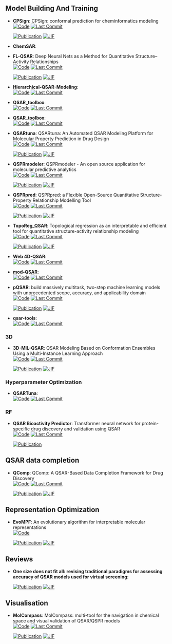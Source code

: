 

## **Model Building And Training**


- **CPSign**: CPSign: conformal prediction for cheminformatics modeling  
    [![Code](https://img.shields.io/github/stars/arosbio/cpsign?style=for-the-badge&logo=github)](https://github.com/arosbio/cpsign) 
    [![Last Commit](https://img.shields.io/github/last-commit/arosbio/cpsign?style=for-the-badge&logo=github)](https://github.com/arosbio/cpsign) 

    [![Publication](https://img.shields.io/badge/Publication-Citations:1-blue?style=for-the-badge&logo=bookstack)](https://doi.org/10.1186/s13321-024-00870-9) 
    [![JIF](https://img.shields.io/badge/Impact_Factor-7.10-purple?style=for-the-badge&logo=academia)](https://doi.org/10.1186/s13321-024-00870-9)



- **ChemSAR**:   




- **FL-QSAR**: Deep Neural Nets as a Method for Quantitative Structure–Activity Relationships  
    [![Code](https://img.shields.io/github/stars/bm2-lab/FL-QSAR?style=for-the-badge&logo=github)](https://github.com/bm2-lab/FL-QSAR) 
    [![Last Commit](https://img.shields.io/github/last-commit/bm2-lab/FL-QSAR?style=for-the-badge&logo=github)](https://github.com/bm2-lab/FL-QSAR) 

    [![Publication](https://img.shields.io/badge/Publication-Citations:898-blue?style=for-the-badge&logo=bookstack)](https://doi.org/10.1021/ci500747n) 
    [![JIF](https://img.shields.io/badge/Impact_Factor-5.60-purple?style=for-the-badge&logo=academia)](https://doi.org/10.1021/ci500747n)



- **Hierarchical-QSAR-Modeling**:   
    [![Code](https://img.shields.io/github/stars/XinhaoLi74/Hierarchical-QSAR-Modeling?style=for-the-badge&logo=github)](https://github.com/XinhaoLi74/Hierarchical-QSAR-Modeling) 
    [![Last Commit](https://img.shields.io/github/last-commit/XinhaoLi74/Hierarchical-QSAR-Modeling?style=for-the-badge&logo=github)](https://github.com/XinhaoLi74/Hierarchical-QSAR-Modeling) 




- **QSAR_toolbox**:   
    [![Code](https://img.shields.io/github/stars/iwatobipen/QSAR_TOOLBOX?style=for-the-badge&logo=github)](https://github.com/iwatobipen/QSAR_TOOLBOX) 
    [![Last Commit](https://img.shields.io/github/last-commit/iwatobipen/QSAR_TOOLBOX?style=for-the-badge&logo=github)](https://github.com/iwatobipen/QSAR_TOOLBOX) 




- **QSAR_toolbox**:   
    [![Code](https://img.shields.io/github/stars/iwatobipen/QSAR_TOOLBOX?style=for-the-badge&logo=github)](https://github.com/iwatobipen/QSAR_TOOLBOX) 
    [![Last Commit](https://img.shields.io/github/last-commit/iwatobipen/QSAR_TOOLBOX?style=for-the-badge&logo=github)](https://github.com/iwatobipen/QSAR_TOOLBOX) 




- **QSARtuna**: QSARtuna: An Automated QSAR Modeling Platform for Molecular Property Prediction in Drug Design  
    [![Code](https://img.shields.io/github/stars/MolecularAI/QSARtuna/tree/master?style=for-the-badge&logo=github)](https://github.com/MolecularAI/QSARtuna/tree/master) 
    [![Last Commit](https://img.shields.io/github/last-commit/MolecularAI/QSARtuna/tree/master?style=for-the-badge&logo=github)](https://github.com/MolecularAI/QSARtuna/tree/master) 

    [![Publication](https://img.shields.io/badge/Publication-Citations:5-blue?style=for-the-badge&logo=bookstack)](https://doi.org/10.1021/acs.jcim.4c00457) 
    [![JIF](https://img.shields.io/badge/Impact_Factor-5.60-purple?style=for-the-badge&logo=academia)](https://doi.org/10.1021/acs.jcim.4c00457)



- **QSPRmodeler**: QSPRmodeler - An open source application for molecular predictive analytics  
    [![Code](https://img.shields.io/github/stars/rafalbachorz/qsprmodeler?style=for-the-badge&logo=github)](https://github.com/rafalbachorz/qsprmodeler) 
    [![Last Commit](https://img.shields.io/github/last-commit/rafalbachorz/qsprmodeler?style=for-the-badge&logo=github)](https://github.com/rafalbachorz/qsprmodeler) 

    [![Publication](https://img.shields.io/badge/Publication-Citations:0-blue?style=for-the-badge&logo=bookstack)](https://doi.org/10.3389/fbinf.2024.1441024) 
    [![JIF](https://img.shields.io/badge/Impact_Factor-2.80-purple?style=for-the-badge&logo=academia)](https://doi.org/10.3389/fbinf.2024.1441024)



- **QSPRpred**: QSPRpred: a Flexible Open-Source Quantitative Structure-Property Relationship Modelling Tool  
    [![Code](https://img.shields.io/github/stars/CDDLeiden/QSPRpred?style=for-the-badge&logo=github)](https://github.com/CDDLeiden/QSPRpred) 
    [![Last Commit](https://img.shields.io/github/last-commit/CDDLeiden/QSPRpred?style=for-the-badge&logo=github)](https://github.com/CDDLeiden/QSPRpred) 

    [![Publication](https://img.shields.io/badge/Publication-Citations:0-blue?style=for-the-badge&logo=bookstack)](https://doi.org/10.1186/s13321-024-00908-y) 
    [![JIF](https://img.shields.io/badge/Impact_Factor-7.10-purple?style=for-the-badge&logo=academia)](https://doi.org/10.1186/s13321-024-00908-y)



- **TopoReg_QSAR**: Topological regression as an interpretable and efficient tool for quantitative structure-activity relationship modeling  
    [![Code](https://img.shields.io/github/stars/Ribosome25/TopoReg_QSAR?style=for-the-badge&logo=github)](https://github.com/Ribosome25/TopoReg_QSAR) 
    [![Last Commit](https://img.shields.io/github/last-commit/Ribosome25/TopoReg_QSAR?style=for-the-badge&logo=github)](https://github.com/Ribosome25/TopoReg_QSAR) 

    [![Publication](https://img.shields.io/badge/Publication-Citations:1-blue?style=for-the-badge&logo=bookstack)](https://doi.org/10.1038/s41467-024-49372-0) 
    [![JIF](https://img.shields.io/badge/Impact_Factor-14.70-purple?style=for-the-badge&logo=academia)](https://doi.org/10.1038/s41467-024-49372-0)



- **Web 4D-QSAR**:   
    [![Code](https://img.shields.io/github/stars/rougeth/Web-4D-QSAR?style=for-the-badge&logo=github)](https://github.com/rougeth/Web-4D-QSAR) 
    [![Last Commit](https://img.shields.io/github/last-commit/rougeth/Web-4D-QSAR?style=for-the-badge&logo=github)](https://github.com/rougeth/Web-4D-QSAR) 




- **mod-QSAR**:   
    [![Code](https://img.shields.io/github/stars/NikhilMukraj/mod-qsar?style=for-the-badge&logo=github)](https://github.com/NikhilMukraj/mod-qsar) 
    [![Last Commit](https://img.shields.io/github/last-commit/NikhilMukraj/mod-qsar?style=for-the-badge&logo=github)](https://github.com/NikhilMukraj/mod-qsar) 




- **pQSAR**: build massively multitask, two-step machine learning models with unprecedented scope, accuracy, and applicability domain  
    [![Code](https://img.shields.io/github/stars/Novartis/pQSAR?style=for-the-badge&logo=github)](https://github.com/Novartis/pQSAR) 
    [![Last Commit](https://img.shields.io/github/last-commit/Novartis/pQSAR?style=for-the-badge&logo=github)](https://github.com/Novartis/pQSAR) 

    [![Publication](https://img.shields.io/badge/Publication-Citations:14-blue?style=for-the-badge&logo=bookstack)](https://doi.org/10.1021/acs.jcim.0c01342) 
    [![JIF](https://img.shields.io/badge/Impact_Factor-5.60-purple?style=for-the-badge&logo=academia)](https://doi.org/10.1021/acs.jcim.0c01342)



- **qsar-tools**:   
    [![Code](https://img.shields.io/github/stars/dkoes/qsar-tools?style=for-the-badge&logo=github)](https://github.com/dkoes/qsar-tools) 
    [![Last Commit](https://img.shields.io/github/last-commit/dkoes/qsar-tools?style=for-the-badge&logo=github)](https://github.com/dkoes/qsar-tools) 



### **3D**

- **3D-MIL-QSAR**: QSAR Modeling Based on Conformation Ensembles Using a Multi-Instance Learning Approach  
    [![Code](https://img.shields.io/github/stars/cimm-kzn/3D-MIL-QSAR?style=for-the-badge&logo=github)](https://github.com/cimm-kzn/3D-MIL-QSAR) 
    [![Last Commit](https://img.shields.io/github/last-commit/cimm-kzn/3D-MIL-QSAR?style=for-the-badge&logo=github)](https://github.com/cimm-kzn/3D-MIL-QSAR) 

    [![Publication](https://img.shields.io/badge/Publication-Citations:20-blue?style=for-the-badge&logo=bookstack)](https://doi.org/10.1021/acs.jcim.1c00692) 
    [![JIF](https://img.shields.io/badge/Impact_Factor-5.60-purple?style=for-the-badge&logo=academia)](https://doi.org/10.1021/acs.jcim.1c00692)


### **Hyperparameter Optimization**

- **QSARTuna**:   
    [![Code](https://img.shields.io/github/stars/MolecularAI/QSARtuna?style=for-the-badge&logo=github)](https://github.com/MolecularAI/QSARtuna) 
    [![Last Commit](https://img.shields.io/github/last-commit/MolecularAI/QSARtuna?style=for-the-badge&logo=github)](https://github.com/MolecularAI/QSARtuna) 



### **RF**

- **QSAR Bioactivity Predictor**: Transformer neural network for protein-specific drug discovery and validation using QSAR  
    [![Code](https://img.shields.io/github/stars/AtilMohAmine/QSAR-Bioactivity-Predictor?style=for-the-badge&logo=github)](https://github.com/AtilMohAmine/QSAR-Bioactivity-Predictor) 
    [![Last Commit](https://img.shields.io/github/last-commit/AtilMohAmine/QSAR-Bioactivity-Predictor?style=for-the-badge&logo=github)](https://github.com/AtilMohAmine/QSAR-Bioactivity-Predictor) 

    [![Publication](https://img.shields.io/badge/Publication-Citations:3-blue?style=for-the-badge&logo=bookstack)](https://doi.org/10.1007/s42485-023-00124-6) 


## **QSAR data completion**


- **QComp**: QComp: A QSAR-Based Data Completion Framework for Drug Discovery  
    [![Code](https://img.shields.io/github/stars/iceplussss/QSAR-Complete?style=for-the-badge&logo=github)](https://github.com/iceplussss/QSAR-Complete) 
    [![Last Commit](https://img.shields.io/github/last-commit/iceplussss/QSAR-Complete?style=for-the-badge&logo=github)](https://github.com/iceplussss/QSAR-Complete) 

    [![Publication](https://img.shields.io/badge/Publication-Citations:278-blue?style=for-the-badge&logo=bookstack)](https://doi.org/10.1016/s1359-6446(97)01079-9) 
    [![JIF](https://img.shields.io/badge/Impact_Factor-6.50-purple?style=for-the-badge&logo=academia)](https://doi.org/10.1016/s1359-6446(97)01079-9)


## **Representation Optimization**


- **EvoMPF**: An evolutionary algorithm for interpretable molecular representations  
    [![Code](https://img.shields.io/badge/Code-Repository-blue?style=for-the-badge)](https://zivgitlab.uni-muenster.de/ag-glorius/published-paper/evompf) 

    [![Publication](https://img.shields.io/badge/Publication-Citations:3-blue?style=for-the-badge&logo=bookstack)](https://doi.org/10.1016/j.chempr.2024.02.004) 
    [![JIF](https://img.shields.io/badge/Impact_Factor-19.10-purple?style=for-the-badge&logo=academia)](https://doi.org/10.1016/j.chempr.2024.02.004)


## **Reviews**


- **One size does not fit all: revising traditional paradigms for assessing accuracy of QSAR models used for virtual screening**:   

    [![Publication](https://img.shields.io/badge/Publication-Citations:0-blue?style=for-the-badge&logo=bookstack)](https://doi.org/10.1186/s13321-025-00948-y) 
    [![JIF](https://img.shields.io/badge/Impact_Factor-7.10-purple?style=for-the-badge&logo=academia)](https://doi.org/10.1186/s13321-025-00948-y)


## **Visualisation**


- **MolCompass**: MolCompass: multi-tool for the navigation in chemical space and visual validation of QSAR/QSPR models  
    [![Code](https://img.shields.io/github/stars/sergsb/molcomplib?style=for-the-badge&logo=github)](https://github.com/sergsb/molcomplib) 
    [![Last Commit](https://img.shields.io/github/last-commit/sergsb/molcomplib?style=for-the-badge&logo=github)](https://github.com/sergsb/molcomplib) 

    [![Publication](https://img.shields.io/badge/Publication-Citations:0-blue?style=for-the-badge&logo=bookstack)](https://doi.org/10.1186/s13321-024-00888-z) 
    [![JIF](https://img.shields.io/badge/Impact_Factor-7.10-purple?style=for-the-badge&logo=academia)](https://doi.org/10.1186/s13321-024-00888-z)


